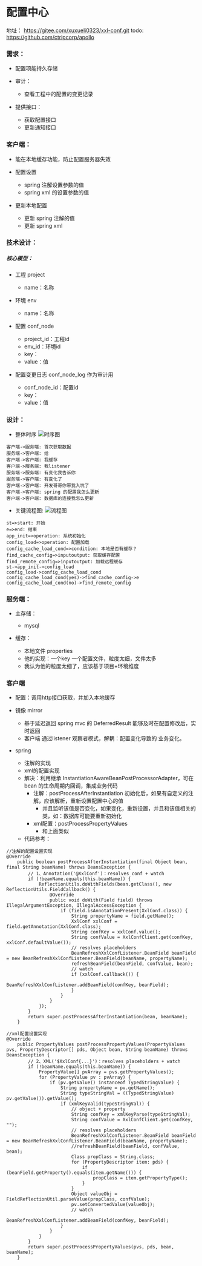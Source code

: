 # 配置中心
地址： https://gitee.com/xuxueli0323/xxl-conf.git
todo: https://github.com/ctripcorp/apollo


### 需求：
- 配置项能持久存储
- 审计：
    - 查看工程中的配置的变更记录

- 提供接口：
    - 获取配置接口
    - 更新通知接口

### 客户端：
- 能在本地缓存功能，防止配置服务器失效
- 配置设置
    - spring 注解设置参数的值
    - spring xml 的设置参数的值

- 更新本地配置
    - 更新 spring 注解的值
    - 更新 spring  xml

### 技术设计：
##### 核心模型：
- 工程 project
    - name：名称
- 环境 env
    - name：名称
- 配置 conf_node
    - project_id：工程id
    - env_id：环境id
    - key：
    - value：值

- 配置变更日志 conf_node_log 作为审计用
    - conf_node_id：配置id
    - key：
    - value：值

### 设计：
- 整体时序
![时序图](https://github.com/liangxiong/liang.tech/blob/master/开源项目/协调/xxl-conf/res/xxl-conf_sequeue.jpg)

```sequence
客户端->服务端: 首次获取数据
服务端->客户端: 给
客户端->客户端: 我缓存
客户端->服务端: 我listener
服务端->服务端: 有变化我告诉你
服务端->客户端: 有变化了
客户端->客户端: 开发哥哥你带我入坑了
客户端->客户端: spring 的配置我怎么更新
客户端->客户端: 数据库的连接我怎么更新
```



- 关键流程图:
![流程图](https://github.com/liangxiong/liang.tech/blob/master/开源项目/协调/xxl-conf/res/xxl-conf_process.jpg)


```flow
st=>start: 开始
e=>end: 结束
app_init=>operation: 系统初始化
config_load=>operation: 配置加载
config_cache_load_cond=>condition: 本地是否有缓存？
find_cache_config=>inputoutput: 获取缓存配置
find_remote_config=>inputoutput: 加载远程缓存
st->app_init->config_load
config_load->config_cache_load_cond
config_cache_load_cond(yes)->find_cache_config->e
config_cache_load_cond(no)->find_remote_config

```



### 服务端：
- 主存储：
    - mysql

- 缓存：
    - 本地文件  properties
    - 他的实现：一个key 一个配置文件，粒度太细，文件太多
    - 我认为他的粒度太细了，应该基于项目+环境维度

### 客户端
- 配置：调用http接口获取，并加入本地缓存
- 镜像 mirror
    - 基于延迟返回 spring mvc 的  DeferredResult 能够及时在配置修改后，实时返回
    - 客户端 通过listener 观察者模式，解耦：配置变化导致的 业务变化。

- spring  
    - 注解的实现
    - xml的配置实现
    - 解决：利用继承 InstantiationAwareBeanPostProcessorAdapter，可在bean 的生命周期内回调，集成业务代码
        - 注解：postProcessAfterInstantiation  初始化后，如果有自定义的注解，应该解析，重新设置配置中心的值
            - 并且监听该值是否变化，如果变化，重新设置，并且和该值相关的类，如：数据库可能要重新初始化
        - xml配置：postProcessPropertyValues
            - 和上面类似
    - 代码参考：
```
//注解的配置设置实现
@Override
    public boolean postProcessAfterInstantiation(final Object bean, final String beanName) throws BeansException {
        // 1、Annotation('@XxlConf')：resolves conf + watch
        if (!beanName.equals(this.beanName)) {
            ReflectionUtils.doWithFields(bean.getClass(), new ReflectionUtils.FieldCallback() {
                @Override
                public void doWith(Field field) throws IllegalArgumentException, IllegalAccessException {
                    if (field.isAnnotationPresent(XxlConf.class)) {
                        String propertyName = field.getName();
                        XxlConf xxlConf = field.getAnnotation(XxlConf.class);
                        String confKey = xxlConf.value();
                        String confValue = XxlConfClient.get(confKey, xxlConf.defaultValue());
                        // resolves placeholders
                        BeanRefreshXxlConfListener.BeanField beanField = new BeanRefreshXxlConfListener.BeanField(beanName, propertyName);
                        refreshBeanField(beanField, confValue, bean);
                        // watch
                        if (xxlConf.callback()) {
                            BeanRefreshXxlConfListener.addBeanField(confKey, beanField);
                        }
                    }
                }
            });
        }
        return super.postProcessAfterInstantiation(bean, beanName);
    }

//xml配置设置实现
@Override
    public PropertyValues postProcessPropertyValues(PropertyValues pvs, PropertyDescriptor[] pds, Object bean, String beanName) throws BeansException {
        // 2、XML('$XxlConf{...}')：resolves placeholders + watch
        if (!beanName.equals(this.beanName)) {
            PropertyValue[] pvArray = pvs.getPropertyValues();
            for (PropertyValue pv : pvArray) {
                if (pv.getValue() instanceof TypedStringValue) {
                    String propertyName = pv.getName();
                    String typeStringVal = ((TypedStringValue) pv.getValue()).getValue();
                    if (xmlKeyValid(typeStringVal)) {
                        // object + property
                        String confKey = xmlKeyParse(typeStringVal);
                        String confValue = XxlConfClient.get(confKey, "");
                        // resolves placeholders
                        BeanRefreshXxlConfListener.BeanField beanField = new BeanRefreshXxlConfListener.BeanField(beanName, propertyName);
                        //refreshBeanField(beanField, confValue, bean);
                        Class propClass = String.class;
                        for (PropertyDescriptor item: pds) {
                            if (beanField.getProperty().equals(item.getName())) {
                                propClass = item.getPropertyType();
                            }
                        }
                        Object valueObj = FieldReflectionUtil.parseValue(propClass, confValue);
                        pv.setConvertedValue(valueObj);
                        // watch
                        BeanRefreshXxlConfListener.addBeanField(confKey, beanField);
                    }
                }
            }
        }
        return super.postProcessPropertyValues(pvs, pds, bean, beanName);
    }
```
